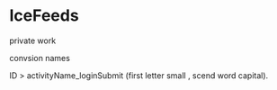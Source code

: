 IceFeeds
========

private work

convsion names 

ID > activityName_loginSubmit  (first letter small , scend word capital).

